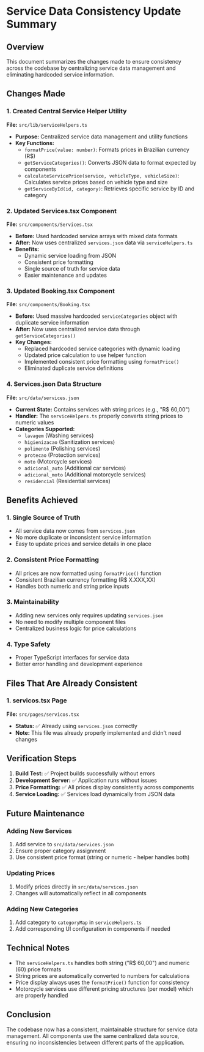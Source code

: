 # Service Data Consistency Update Summary

## Overview
This document summarizes the changes made to ensure consistency across the codebase by centralizing service data management and eliminating hardcoded service information.

## Changes Made

### 1. Created Central Service Helper Utility
**File:** `src/lib/serviceHelpers.ts`
- **Purpose:** Centralized service data management and utility functions
- **Key Functions:**
  - `formatPrice(value: number)`: Formats prices in Brazilian currency (R$)
  - `getServiceCategories()`: Converts JSON data to format expected by components
  - `calculateServicePrice(service, vehicleType, vehicleSize)`: Calculates service prices based on vehicle type and size
  - `getServiceById(id, category)`: Retrieves specific service by ID and category

### 2. Updated Services.tsx Component
**File:** `src/components/Services.tsx`
- **Before:** Used hardcoded service arrays with mixed data formats
- **After:** Now uses centralized `services.json` data via `serviceHelpers.ts`
- **Benefits:**
  - Dynamic service loading from JSON
  - Consistent price formatting
  - Single source of truth for service data
  - Easier maintenance and updates

### 3. Updated Booking.tsx Component
**File:** `src/components/Booking.tsx`
- **Before:** Used massive hardcoded `serviceCategories` object with duplicate service information
- **After:** Now uses centralized service data through `getServiceCategories()`
- **Key Changes:**
  - Replaced hardcoded service categories with dynamic loading
  - Updated price calculation to use helper function
  - Implemented consistent price formatting using `formatPrice()`
  - Eliminated duplicate service definitions

### 4. Services.json Data Structure
**File:** `src/data/services.json`
- **Current State:** Contains services with string prices (e.g., "R$ 60,00")
- **Handler:** The `serviceHelpers.ts` properly converts string prices to numeric values
- **Categories Supported:**
  - `lavagem` (Washing services)
  - `higienizacao` (Sanitization services)
  - `polimento` (Polishing services)
  - `protecao` (Protection services)
  - `moto` (Motorcycle services)
  - `adicional_auto` (Additional car services)
  - `adicional_moto` (Additional motorcycle services)
  - `residencial` (Residential services)

## Benefits Achieved

### 1. Single Source of Truth
- All service data now comes from `services.json`
- No more duplicate or inconsistent service information
- Easy to update prices and service details in one place

### 2. Consistent Price Formatting
- All prices are now formatted using `formatPrice()` function
- Consistent Brazilian currency formatting (R$ X.XXX,XX)
- Handles both numeric and string price inputs

### 3. Maintainability
- Adding new services only requires updating `services.json`
- No need to modify multiple component files
- Centralized business logic for price calculations

### 4. Type Safety
- Proper TypeScript interfaces for service data
- Better error handling and development experience

## Files That Are Already Consistent

### 1. servicos.tsx Page
**File:** `src/pages/servicos.tsx`
- **Status:** ✅ Already using `services.json` correctly
- **Note:** This file was already properly implemented and didn't need changes

## Verification Steps

1. **Build Test:** ✅ Project builds successfully without errors
2. **Development Server:** ✅ Application runs without issues
3. **Price Formatting:** ✅ All prices display consistently across components
4. **Service Loading:** ✅ Services load dynamically from JSON data

## Future Maintenance

### Adding New Services
1. Add service to `src/data/services.json`
2. Ensure proper category assignment
3. Use consistent price format (string or numeric - helper handles both)

### Updating Prices
1. Modify prices directly in `src/data/services.json`
2. Changes will automatically reflect in all components

### Adding New Categories
1. Add category to `categoryMap` in `serviceHelpers.ts`
2. Add corresponding UI configuration in components if needed

## Technical Notes

- The `serviceHelpers.ts` handles both string ("R$ 60,00") and numeric (60) price formats
- String prices are automatically converted to numbers for calculations
- Price display always uses the `formatPrice()` function for consistency
- Motorcycle services use different pricing structures (per model) which are properly handled

## Conclusion

The codebase now has a consistent, maintainable structure for service data management. All components use the same centralized data source, ensuring no inconsistencies between different parts of the application.
